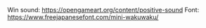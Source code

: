 Win sound: https://opengameart.org/content/positive-sound
Font: https://www.freejapanesefont.com/mini-wakuwaku/
